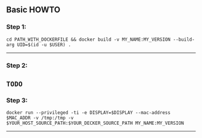 Basic HOWTO
-----------------------------
### Step 1:
  `cd PATH_WITH_DOCKERFILE && docker build -v MY_NAME:MY_VERSION --build-arg UID=$(id -u $USER) .`

-----------------------------
### Step 2:
  `TODO`  
-----------------------------
### Step 3:
  `docker run --privileged -ti -e DISPLAY=$DISPLAY --mac-address $MAC_ADDR -v /tmp:/tmp -v $YOUR_HOST_SOURCE_PATH:$YOUR_DECKER_SOURCE_PATH MY_NAME:MY_VERSION`

-----------------------------
